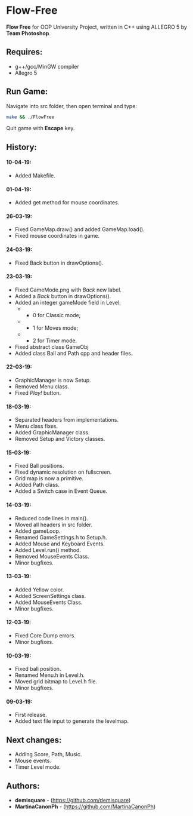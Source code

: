 # Flow-Free
**Flow Free** for OOP University Project, written in C++ using ALLEGRO 5 by **Team Photoshop**.

## Requires:
 - g++/gcc/MinGW compiler
 - Allegro 5

## Run Game:
Navigate into src folder, then open terminal and type:
```bash
make && ./FlowFree
```
Quit game with **Escape** key.

## History:
#### 10-04-19:
- Added Makefile.

#### 01-04-19:
- Added get method for mouse coordinates.

#### 26-03-19:
- Fixed GameMap.draw() and added GameMap.load().
- Fixed mouse coordinates in game.

#### 24-03-19:
- Fixed Back button in drawOptions().

#### 23-03-19:
- Fixed GameMode.png with _Back_ new label.
- Added a _Back_ button in drawOptions().
- Added an integer gameMode field in Level.
    - - 0 for Classic mode;
    - - 1 for Moves mode;
    - - 2 for Timer mode.
- Fixed abstract class GameObj
- Added class Ball and Path cpp and header files.

#### 22-03-19:
- GraphicManager is now Setup.
- Removed Menu class.
- Fixed _Play!_ button.

#### 18-03-19:
- Separated headers from implementations.
- Menu class fixes.
- Added GraphicManager class.
- Removed Setup and Victory classes.

#### 15-03-19:
- Fixed Ball positions.
- Fixed dynamic resolution on fullscreen.
- Grid map is now a primitive.
- Added Path class.
- Added a Switch case in Event Queue.

#### 14-03-19:
- Reduced code lines in main().
- Moved all headers in src folder.
- Added gameLoop.
- Renamed GameSettings.h to Setup.h.
- Added Mouse and Keyboard Events.
- Added Level.run() method.
- Removed MouseEvents Class.
- Minor bugfixes.

#### 13-03-19:
- Added Yellow color.
- Added ScreenSettings class.
- Added MouseEvents Class.
- Minor bugfixes.

#### 12-03-19:
- Fixed Core Dump errors.
- Minor bugfixes.

#### 10-03-19:
- Fixed ball position.
- Renamed Menu.h in Level.h.
- Moved grid bitmap to Level.h file.
- Minor bugfixes.

#### 09-03-19:
- First release.
- Added text file input to generate the levelmap.

## Next changes:
- Adding Score, Path, Music.
- Mouse events.
- Timer Level mode.

## Authors:

* **demisquare** - (https://github.com/demisquare)
* **MartinaCanonPh** - (https://github.com/MartinaCanonPh)
